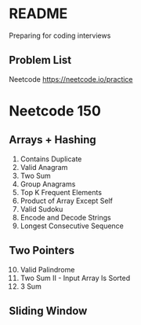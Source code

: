 # README 
Preparing for coding interviews
## Problem List
Neetcode <https://neetcode.io/practice>

# Neetcode 150
## Arrays + Hashing 
1. Contains Duplicate 
2. Valid Anagram 
3. Two Sum 
4. Group Anagrams 
5. Top K Frequent Elements 
6. Product of Array Except Self 
7. Valid Sudoku 
8. Encode and Decode Strings
9. Longest Consecutive Sequence

## Two Pointers 
10. Valid Palindrome 
11. Two Sum II - Input Array Is Sorted 
12. 3 Sum 
## Sliding Window

